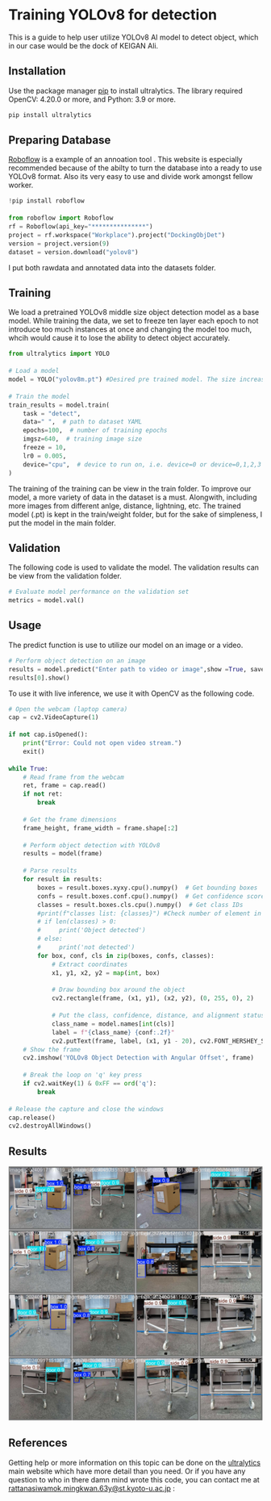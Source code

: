 # Training YOLOv8 for detection

This is a guide to help user utilize YOLOv8 AI model to detect object, which in our case would be the dock of KEIGAN Ali.

## Installation

Use the package manager [pip](https://pip.pypa.io/en/stable/) to install ultralytics. The library required OpenCV: 4.20.0 or more, and Python: 3.9 or more.

```bash
pip install ultralytics
```
## Preparing Database

[Roboflow](https://app.roboflow.com) is a example of an annoation tool . This website is especially 
recommended because of the abilty to turn the database into a ready to use YOLOv8 format. Also its very easy to use and divide work amongst fellow worker.

```python
!pip install roboflow

from roboflow import Roboflow
rf = Roboflow(api_key="***************")
project = rf.workspace("Workplace").project("DockingObjDet")
version = project.version(9)
dataset = version.download("yolov8")
```

I put both rawdata and annotated data into the datasets folder.
## Training

We load a pretrained YOLOv8 middle size object detection model as a base model. While training the data, we set to freeze ten layer each epoch to not introduce too much instances at once and changing the model too much, whcih would cause it to lose the ability to detect object accurately. 

```python
from ultralytics import YOLO

# Load a model
model = YOLO("yolov8m.pt") #Desired pre trained model. The size increases from n < s < m < l

# Train the model   
train_results = model.train(
    task = "detect",
    data=" ",  # path to dataset YAML
    epochs=100,  # number of training epochs
    imgsz=640,  # training image size
    freeze = 10,
    lr0 = 0.005,
    device="cpu",  # device to run on, i.e. device=0 or device=0,1,2,3 or device=cpu
)
```
The training of the training can be view in the train folder. To improve our model, a more variety of data in the dataset is a must. Alongwith, including more images from different anlge, distance, lightning, etc. The trained model (.pt) is kept in the train/weight folder, but for the sake of simpleness, I put the model in the main folder.

## Validation
The following code is used to validate the model. The validation results can be view from the validation folder.
```python
# Evaluate model performance on the validation set
metrics = model.val()
```

## Usage

The predict function is use to utilize our model on an image or a video.
```python
# Perform object detection on an image
results = model.predict("Enter path to video or image",show =True, save=True)
results[0].show()
```
To use it with live inference, we use it with OpenCV as the following code.

```python
# Open the webcam (laptop camera)
cap = cv2.VideoCapture(1)

if not cap.isOpened():
    print("Error: Could not open video stream.")
    exit()

while True:
    # Read frame from the webcam
    ret, frame = cap.read()
    if not ret:
        break
    
    # Get the frame dimensions
    frame_height, frame_width = frame.shape[:2]
    
    # Perform object detection with YOLOv8
    results = model(frame)
    
    # Parse results
    for result in results:
        boxes = result.boxes.xyxy.cpu().numpy()  # Get bounding boxes
        confs = result.boxes.conf.cpu().numpy()  # Get confidence scores
        classes = result.boxes.cls.cpu().numpy()  # Get class IDs
        #print(f"classes list: {classes}") #Check number of element in detected classes
        # if len(classes) > 0:
        #     print('Object detected')
        # else:
        #     print('not detected')
        for box, conf, cls in zip(boxes, confs, classes):
            # Extract coordinates
            x1, y1, x2, y2 = map(int, box)
            
            # Draw bounding box around the object
            cv2.rectangle(frame, (x1, y1), (x2, y2), (0, 255, 0), 2)

            # Put the class, confidence, distance, and alignment status text on the frame
            class_name = model.names[int(cls)]
            label = f"{class_name} {conf:.2f}"
            cv2.putText(frame, label, (x1, y1 - 20), cv2.FONT_HERSHEY_SIMPLEX, 0.5, (255, 0, 0), 2)
    # Show the frame
    cv2.imshow('YOLOv8 Object Detection with Angular Offset', frame)
    
    # Break the loop on 'q' key press
    if cv2.waitKey(1) & 0xFF == ord('q'):
        break

# Release the capture and close the windows
cap.release()
cv2.destroyAllWindows()
```

## Results

![Image not loaded](resources/validation_results.jpg)

## References
Getting help or more information on this topic can be done on the [ultralytics](https://docs.ultralytics.com/) main website which have more detail than you need. Or if you have any question to who in there damn mind wrote this code, you can contact me at rattanasiwamok.mingkwan.63y@st.kyoto-u.ac.jp :
